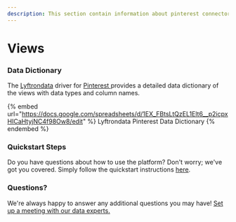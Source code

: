 ```yaml
---
description: This section contain information about pinterest connector views information
---
```


# Views

### Data Dictionary

The [Lyftrondata](https://www.lyftrondata.com/) driver for [Pinterest](https://www.lyftrondata.com/integration/marketing-analytics/pinterest//)[ ](https://www.lyftrondata.com/integration/pinterest/)provides a detailed data dictionary of the views with data types and column names.

{% embed url="https://docs.google.com/spreadsheets/d/1EX_FBtsLtQzEL1Elt6__p2icpxHICaHtyjNC4f98Ow8/edit" %}
Lyftrondata Pinterest Data Dictionary
{% endembed %}

### Quickstart Steps

Do you have questions about how to use the platform? Don't worry; we've got you covered. Simply follow the quickstart instructions [here](../README.md).

### Questions? <a href="#questions" id="questions"></a>

We're always happy to answer any additional questions you may have! [Set up a meeting with our data experts.](https://www.lyftrondata.com/book-a-meeting/)


